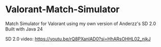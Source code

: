# Valorant-Match-Simulator
Match Simulator for Valorant using my own version of Anderzz's SD 2.0
Built with Java 24

SD 2.0 video: https://youtu.be/rQ8PXanlAD0?si=HhARsOHHL02_njkJ
